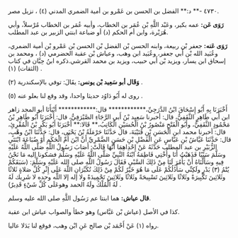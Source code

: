٤٧٣٠ -** د:** الفضل بن الحسن بن عَمْرو بن أمية الضمري المدني (٤) ، نزيل مصر.

**رَوَى عَن:** عمه بكير، وعَبْد اللَّهِ بْن عُمَر بن الخطاب، وأبيه عُمَر بن الخطاب مُرْسلاً، وأبي هُرَيْرة، وابن أم الحكم (د) أو ضباعة ابنتي الزبير بن عبد المطلب.

**رَوَى عَنه:** جعفر بْن ربيعة، وابنه الحسن بْن الفضل بْن الحسن بْن عَمْرو بْن أمية الضمري، وعُبَيد الله بْن أَبي جعفر، وعُبَيد ابن وهب، وعياش بْن عقبة الحضرمي (د) ، ومحمد بن إسحاق ابن يسار، ويزيد بْن أَبي حبيب، ويزيد بن محمد القرشي.ذكره ابنُ حِبَّان في كتاب (الثقات) (١) .

**وَقَال أبو سَعِيد بْن يونس:** يقَالَ: توفي بالإسكندرية (٢) .

روى له أَبُو دَاوُد حديثا واحدا، وقد وقع لنا بعلو عنه (٥) .

أَخْبَرَنَا بِهِ أَبُو إِسْحَاقَ ابْنُ الدَّرَجِيِّ،************ قال:************ أَنْبَأَنَا أبو المجد زاهر ابن أَبي طَاهِرٍ الثَّقَفِيُّ، قال: أخبرنا سَعِيد بْنُ أَبي الرَّجَاءِ الصَّيْرَفِيُّ، قال: أَخْبَرَنَا أَبُو طَاهِرِ بْنُ مَحْمُودٍ الثَّقَفِيُّ، وأَبُو الْفَتْحِ مَنْصُورُ بْنُ الْحُسَيْنِ الْكَاتِبُ،** قَالا:** أَخْبَرَنَا أَبُو بَكْرِ بْنُ الْمُقْرِئِ، قال: أخبرنا محمد ابن الْحَسَنِ بْنِ قُتَيْبَةَ، قال حَدَّثَنَا حَرْمَلَةُ بْنُ يَحْيَى، قال: حَدَّثَنَا ابْنُ وهْبٍ، قال: حَدَّثَنَا عَيَّاشُ بْنِ عَبَّاسٍ عَنِ الْفَضْلِ بْنِ حَسَنٍ الضَّمْرِيِّ أَنَّ ابْنَ أُمِّ الْحَكَمِ أَوْ ضُبَاعَةَ ابْنَتَيِ الزُّبَيْرِ بن عبد المطلب حَدَّثَهُ عَنْ إِحْدِاهِمَا أَنَّهَا قَالَتْ: أَصَابَ رَسُولُ اللَّهِ صَلَّى اللَّهُ عَلَيْهِ وسَلَّمَ سَبْيًا فَذَهَبْتُ أَنَا وأُخْتِي فَاطِمَةُ ابْنَةُ النَّبِيِّ صَلَّى اللَّهُ عَلَيْهِ وسَلَّمَ فشكونا إليه مَا نَحْنُ فِيهِ وسَأَلْنَاهُ أَنْ يَأْمُرَ لَنَا مِنْ ذَلِكَ السَّبْيِ فَقَالَ رَسُولُ اللَّهِ صلى الله عَلَيْهِ وسَلَّمَ: (سَبَقَكُمْ يُتْمُ (٣) بَدْرٍ ولَكِنِّي سَأَدُلُكُمْ عَلَى مَا هُوَ خَيْرٌ لَكُمْ مِنْ ذَلِكَ تُكَبِّرَانِ اللَّهَ عَلَى إِثْرِ كُلِّ صَلاةٍ ثَلاثًا وثَلاثِينَ تَكْبِيرَةً وثَلاثًا وثَلاثِينَ تَسْبِيحَةً وثَلاثًا وثَلاثِينَ تَحْمِيدَةً ولا إله إلا اللَّه وحده لا شَرِيك لَهُ لَهُ الْمُلْكُ ولَهُ الحمد وهوعَلَى كُلِّ شَيْءٍ قَدِيرٌ) .

**قال عياش:** هما ابنتا عم رَسُول اللَّهِ صلى الله عليه وسلم.

كذا في الأصل (عياش بْن عَبَّاس) وهو خطأ والصواب عياش ابن عقبة.

رواه (١) عَنْ أَحْمَد بْن صالح عَنِ ابْن وهب، فوقع لنا بَدَلا عاليا.